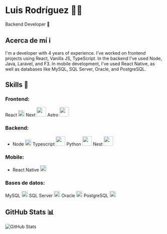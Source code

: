 # Luis Rodríguez 👨‍💻
Backend Developer 🤖

## Acerca de mí ℹ️
I'm a developer with 4 years of experience. I've worked on frontend projects using React, Vanilla JS, TypeScript. In the backend I've used Node, Java, Laravel, and F3. In mobile development, I've used React Native, as well as databases like MySQL, SQL Server, Oracle, and PostgreSQL.

## Skills 🚀
### Frontend:
React <img src="https://upload.wikimedia.org/wikipedia/commons/a/a7/React-icon.svg" width="20" height="20"> Next <img src="https://upload.wikimedia.org/wikipedia/commons/8/8e/Nextjs-logo.svg" width="30" height="30"> Astro <img src="https://avatars.githubusercontent.com/u/75787773?s=200&v=4" width="30" height="30">


### Backend:
  - Node <img src="https://upload.wikimedia.org/wikipedia/commons/d/d9/Node.js_logo.svg" width="20" height="20"> Typescript <img src="https://upload.wikimedia.org/wikipedia/commons/4/4c/Typescript_logo_2020.svg" width="30" height="30"> Python <img src="https://upload.wikimedia.org/wikipedia/commons/c/c3/Python-logo-notext.svg" width="30" height="30"> Nest <img src="https://nestjs.com/img/logo_text.svg" width="30" height="30">

### Mobile:
  - React Native <img src="https://upload.wikimedia.org/wikipedia/commons/a/a7/React-icon.svg" width="20" height="20">

### Bases de datos:
MySQL <img src="https://upload.wikimedia.org/wikipedia/commons/0/0d/MySQL_logo.svg" width="20" height="20"> SQL Server <img src="https://upload.wikimedia.org/wikipedia/en/1/15/Microsoft_SQL_Server_Logo.svg" width="20" height="20"> Oracle <img src="https://upload.wikimedia.org/wikipedia/commons/2/29/Oracle_oracledb.svg" width="20" height="20"> PostgreSQL <img src="https://upload.wikimedia.org/wikipedia/commons/2/29/Postgresql_elephant.svg" width="20" height="20">


## GitHub Stats 📊
![GitHub Stats](https://github-readme-stats.vercel.app/api?username=luisRodriguez21&show_icons=true&theme=radical)
